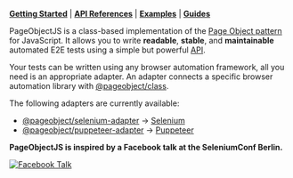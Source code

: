 [**Getting Started**][repo-getting-started] | [**API References**][repo-api-references] | [**Examples**][repo-examples] | [**Guides**][repo-guides]

PageObjectJS is a class-based implementation of the [Page Object pattern][repo-guides-page-object-pattern] for JavaScript.
It allows you to write **readable**, **stable**, and **maintainable** automated E2E tests using a simple but powerful [API][repo-api-references].

Your tests can be written using any browser automation framework, all you need is an appropriate adapter.
An adapter connects a specific browser automation library with [@pageobject/class][repo-package-class].

The following adapters are currently available:

- [@pageobject/selenium-adapter][repo-package-selenium-adapter] → [Selenium][selenium]
- [@pageobject/puppeteer-adapter][repo-package-puppeteer-adapter] → [Puppeteer][puppeteer]

**PageObjectJS is inspired by a Facebook talk at the SeleniumConf Berlin.**

[![Facebook Talk][facebook-talk-image]][facebook-talk-video]

[repo-api-references]: https://github.com/clebert/pageobject/blob/master/docs/api-references/index.md
[repo-examples]: https://github.com/clebert/pageobject/blob/master/docs/examples/index.md
[repo-getting-started]: https://github.com/clebert/pageobject#getting-started
[repo-guides]: https://github.com/clebert/pageobject/blob/master/docs/guides/index.md
[repo-guides-page-object-pattern]: https://github.com/clebert/pageobject/blob/master/docs/guides/page-object-pattern.md
[repo-package-class]: https://github.com/clebert/pageobject/tree/master/@pageobject/class
[repo-package-puppeteer-adapter]: https://github.com/clebert/pageobject/tree/master/@pageobject/puppeteer-adapter
[repo-package-selenium-adapter]: https://github.com/clebert/pageobject/tree/master/@pageobject/selenium-adapter

[facebook-talk-image]: http://img.youtube.com/vi/diYgXpktTqo/0.jpg
[facebook-talk-video]: https://youtu.be/diYgXpktTqo
[puppeteer]: https://github.com/GoogleChrome/puppeteer
[selenium]: http://seleniumhq.github.io/selenium/docs/api/javascript/index.html
